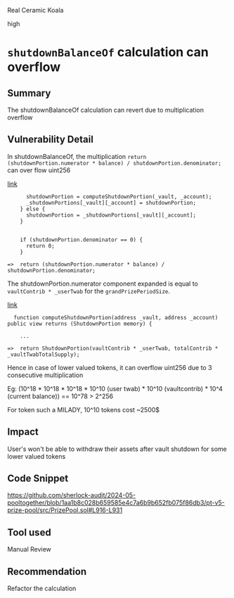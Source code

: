 Real Ceramic Koala

high

# `shutdownBalanceOf` calculation can overflow

## Summary
The shutdownBalanceOf calculation can revert due to multiplication overflow

## Vulnerability Detail
In shutdownBalanceOf, the multiplication `return (shutdownPortion.numerator * balance) / shutdownPortion.denominator;` can over flow uint256 

[link](https://github.com/sherlock-audit/2024-05-pooltogether/blob/1aa1b8c028b659585e4c7a6b9b652fb075f86db3/pt-v5-prize-pool/src/PrizePool.sol#L916-L931)
```solidity
      shutdownPortion = computeShutdownPortion(_vault, _account);
      _shutdownPortions[_vault][_account] = shutdownPortion;
    } else {
      shutdownPortion = _shutdownPortions[_vault][_account];
    }


    if (shutdownPortion.denominator == 0) {
      return 0;
    }

=>  return (shutdownPortion.numerator * balance) / shutdownPortion.denominator;
```

The shutdownPortion.numerator component expanded is equal to `vaultContrib * _userTwab` for the `grandPrizePeriodSize`. 

[link](https://github.com/sherlock-audit/2024-05-pooltogether/blob/1aa1b8c028b659585e4c7a6b9b652fb075f86db3/pt-v5-prize-pool/src/PrizePool.sol#L873-L894)
```solidity
  function computeShutdownPortion(address _vault, address _account) public view returns (ShutdownPortion memory) {

    ...

=>  return ShutdownPortion(vaultContrib * _userTwab, totalContrib * _vaultTwabTotalSupply);
```

Hence in case of lower valued tokens, it can overflow uint256 due to 3 consecutive multiplication

Eg:
(10^18 * 10^18 * 10^18 * 10^10 (user twab) * 10^10 (vaultcontrib) * 10^4 (current balance)) == 10^78 > 2^256

For token such a MILADY, 10^10 tokens cost ~2500$

## Impact
User's won't be able to withdraw their assets after vault shutdown for some lower valued tokens

## Code Snippet
https://github.com/sherlock-audit/2024-05-pooltogether/blob/1aa1b8c028b659585e4c7a6b9b652fb075f86db3/pt-v5-prize-pool/src/PrizePool.sol#L916-L931

## Tool used
Manual Review

## Recommendation
Refactor the calculation